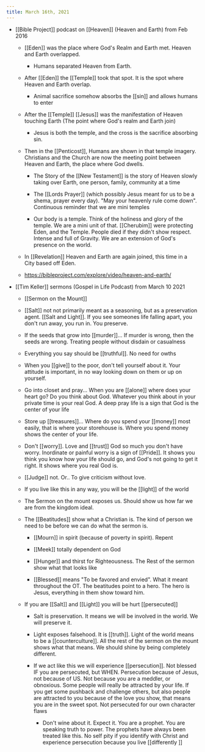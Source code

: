 ```yaml
---
title: March 16th, 2021
---
```


- [[Bible Project]] podcast on [[Heaven]] (Heaven and Earth) from Feb 2016
	 - [[Eden]] was the place where God's Realm and Earth met. Heaven and Earth overlapped.
		 - Humans separated Heaven from Earth. 

	 - After [[Eden]] the [[Temple]] took that spot. It is the spot where Heaven and Earth overlap.
		 - Animal sacrifice somehow absorbs the [[sin]] and allows humans to enter

	 - After the [[Temple]] [[Jesus]] was the manifestation of Heaven touching Earth (The point where God's realm and Earth join)
		 - Jesus is both the temple, and the cross is the sacrifice absorbing sin.

	 - Then in the [[Penticost]], Humans are shown in that temple imagery. Christians and the Church are now the meeting point between Heaven and Earth, the place where God dwells.
		 - The Story of the [[New Testament]] is the story of Heaven slowly taking over Earth, one person, family, community at a time

		 - The [[Lords Prayer]] (which possibly Jesus meant for us to be a shema, prayer every day). "May your heavenly rule come down". Continuous reminder that we are mini temples

		 - Our body is a temple. Think of the holiness and glory of the temple. We are a mini unit of that. [[Cherubim]] were protecting Eden, and the Temple. People died if they didn't show respect. Intense and full of Gravity. We are an extension of God's presence on the world. 

	 - In [[Revelation]] Heaven and Earth are again joined, this time in a City based off Eden.

	 - https://bibleproject.com/explore/video/heaven-and-earth/

- [[Tim Keller]] sermons (Gospel in Life Podcast) from March 10 2021
	 - [[Sermon on the Mount]]

	 - [[Salt]] not not primarily meant as a seasoning, but as a preservation agent. [[Salt and Light]]. If you see someones life falling apart, you don't run away, you run in. You preserve. 

	 - If the seeds that grow into [[murder]]... If murder is wrong, then the seeds are wrong. Treating people without disdain or casualness 

	 - Everything you say should be [[truthful]]. No need for owths

	 - When you [[give]] to the poor, don't tell yourself about it. Your attitude is important, in no way looking down on them or up on yourself. 

	 - Go into closet and pray... When you are [[alone]] where does your heart go? Do you think about God. Whatever you think about in your private time is your real God. A deep pray life is a sign that God is the center of your life

	 - Store up [[treasures]]... Where do you spend your [[money]] most easily, that is where your storehouse is. Where you spend money shows the center of your life.

	 - Don't [[worry]]. Love and [[trust]] God so much you don't have worry. Inordinate or painful worry is a sign of [[Pride]]. It shows you think you know how your life should go, and God's not going to get it right. It shows where you real God is.

	 - [[Judge]] not. Or.. To give criticism without love.

	 - If you live like this in any way, you will be the [[light]] of the world

	 - The Sermon on the mount exposes us. Should show us how far we are from the kingdom ideal. 

	 - The [[Beatitudes]] show what a Christian is. The kind of person we need to be before we can do what the sermon is.
		 - [[Mourn]] in spirit (because of poverty in spirit). Repent

		 - [[Meek]] totally dependent on God

		 - [[Hunger]] and thirst for Righteousness. The Rest of the sermon show what that looks like

		 - [[Blessed]] means "To be favored and envied". What it meant throughout the OT. The beatitudes point to a hero. The hero is Jesus, everything in them show toward him.

	 - If you are [[Salt]] and [[Light]] you will be hurt [[persecuted]]
		 - Salt is preservation. It means we will be involved in the world. We will preserve it.

		 - Light exposes falsehood. It is [[truth]]. Light of the world means to be a [[counterculture]]. All the rest of the sermon on the mount shows what that means. We should shine by being completely different.

		 - If we act like this we will experience [[persecution]]. Not blessed IF you are persecuted, but WHEN. Persecution because of Jesus, not because of US. Not because you are a meddler, or obnoxious. Some people will really be attracted by your life. If you get some pushback and challenge others, but also people are attracted to you because of the love you show, that means you are in the sweet spot. Not persecuted for our own character flaws
			 - Don't wine about it. Expect it. You are a prophet. You are speaking truth to power. The prophets have always been treated like this. No self pity if you identify with Christ and experience persecution because you live [[differently ]]
